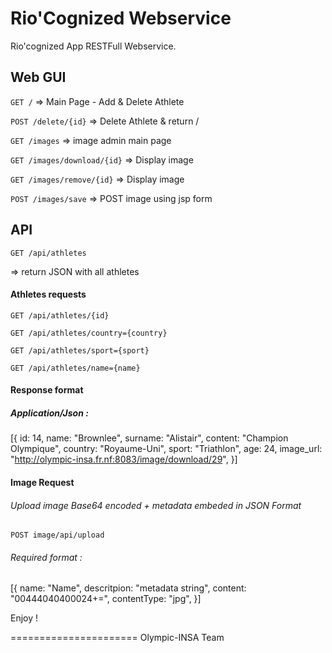 Rio'Cognized Webservice
======================

Rio'cognized App RESTFull Webservice. 

## Web GUI
`GET /`
=> Main Page - Add & Delete Athlete

`POST /delete/{id}`
=> Delete Athlete & return /

`GET /images`
 => image admin main page
 
`GET /images/download/{id}`
=> Display image

`GET /images/remove/{id}`
=> Display image

`POST /images/save`
=> POST image using jsp form

## API

`GET /api/athletes`

=> return JSON with all athletes

#### Athletes requests

`GET /api/athletes/{id}`

`GET /api/athletes/country={country}`

`GET /api/athletes/sport={sport}`

`GET /api/athletes/name={name}`

#### Response format
##### Application/Json :
[{
id: 14,
name: "Brownlee",
surname: "Alistair",
content: "Champion Olympique",
country: "Royaume-Uni",
sport: "Triathlon",
age: 24,
image_url: "http://olympic-insa.fr.nf:8083/image/download/29",
}]

#### Image Request

###### Upload image Base64 encoded + metadata embeded in JSON Format
`POST image/api/upload`

###### Required format :
[{
name: "Name",
descritpion: "metadata string",
content: "00444040400024+=",
contentType: "jpg",
}]

Enjoy ! 

======================
Olympic-INSA Team